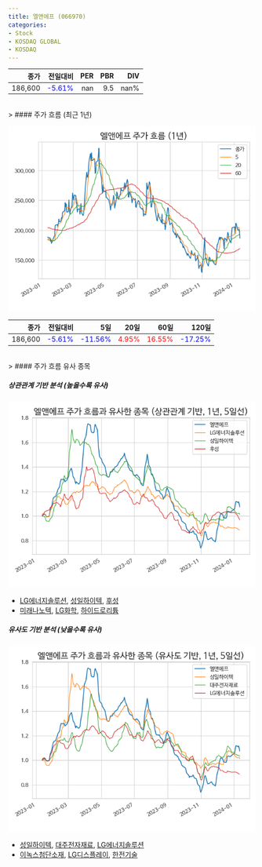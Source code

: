 ```yaml
---
title: 엘앤에프 (066970)
categories:
- Stock
- KOSDAQ GLOBAL
- KOSDAQ
---
```


|종가|전일대비|PER|PBR|DIV|
|---:|-------:|--:|--:|--:|
|186,600|<span style="color: blue">-5.61%</span>|nan|9.5|nan%|

<!-- more -->
<br>
> #### 주가 흐름 (최근 1년)

![066970](/assets/images/stock/066970.png)

|종가|전일대비|5일|20일|60일|120일|
|---:|-------:|--:|---:|---:|----:|
|186,600|<span style="color: blue">-5.61%</span>|<span style="color: blue">-11.56%</span>|<span style="color: red">4.95%</span>|<span style="color: red">16.55%</span>|<span style="color: blue">-17.25%</span>|

<br>
> #### 주가 흐름 유사 종목

##### 상관관계 기반 분석 (높을수록 유사)
![066970](/assets/images/stock/066970_corr.png)
- [LG에너지솔루션](/373220/), [성일하이텍](/365340/), [후성](/093370/)
- [미래나노텍](/095500/), [LG화학](/051910/), [하이드로리튬](/101670/)

##### 유사도 기반 분석 (낮을수록 유사)	
![066970](/assets/images/stock/066970_sim.png)
- [성일하이텍](/365340/), [대주전자재료](/078600/), [LG에너지솔루션](/373220/)
- [이녹스첨단소재](/272290/), [LG디스플레이](/034220/), [한전기술](/052690/)
